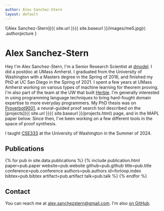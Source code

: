 ```yaml
---
author: Alex Sanchez-Stern
layout: default
---
```

![Alex Sanchez-Stern]({{ site.url }}{{ site.baseurl }}/images/me5.jpg){: .authorpicture }

Alex Sanchez-Stern
==================

Hey I'm Alex Sanchez-Stern, I'm a Senior Research Scientist at
[dmodel](https://www.dmodel.ai). I did a postdoc at UMass Amherst. I graduated
from the University of Washington with a Masters degree in the Spring
of 2016, and finished my PhD at UC San Diego in the Spring of 2021. I
spent a few years at UMass Amherst working on various types of machine
learning for theorem proving. I'm also part of the team at the UW that
built [Herbie](https://herbie.uwplse.org). I'm generally interested in
using programming language techniques to bring hard-fought domain
expertise to more everyday programmers. My PhD thesis was on
[Proverbot9001](https://proverbot9001.ucsd.edu), a neural-guided proof
search tool described on the [projects]({{ site.url }}{{ site.baseurl
}}/projects.html) page, and in the MAPL paper below. Since then, I've
been working on a few different tools in the space of proof synthesis.

I taught
[CSE333](https://courses.cs.washington.edu/courses/cse333/24su/) at
the University of Washington in the Summer of 2024.

Publications
------------
{% for pub in site.data.publications %}
{% include publication.html
    paper=pub.paper
    website=pub.website
    github=pub.github
    title=pub.title
    conference=pub.conference
    authors=pub.authors
    id=forloop.index
    bibtex=pub.bibtex
    artifact=pub.artifact
    talk=pub.talk
%}
{% endfor %}

Contact
-------

You can reach me at [alex.sanchezstern@gmail.com](alex.sanchezstern@gmail.com). I'm
also [on GitHub](https://github.com/HazardousPeach).
